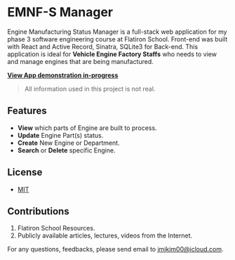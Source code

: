 # EMNF-S Manager 

Engine Manufacturing Status Manager is a full-stack web application for my phase 3 software engineering course at Flatiron School. Front-end was built with React and Active Record, Sinatra, SQLite3 for Back-end. This application is ideal for **Vehicle Engine Factory Staffs** who needs to view and manage engines that are being manufactured.

**[View App demonstration in-progress]()**

> All information used in this project is not real.


## Features
- **View** which parts of Engine are built to process.
- **Update** Engine Part(s) status.
- **Create** New Engine or Department.
- **Search** or **Delete** specific Engine.


## License
- [MIT](https://choosealicense.com/licenses/mit/)


## Contributions
1. Flatiron School Resources.
2. Publicly available articles, lectures, videos from the Internet.


For any questions, feedbacks, please send email to jmjkim00@icloud.com.
